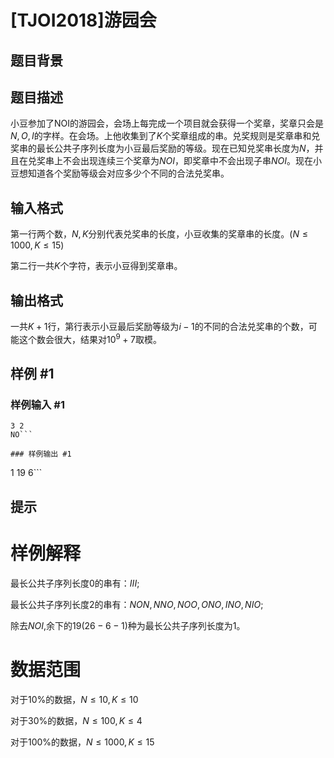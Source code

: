 # [TJOI2018]游园会

## 题目背景



## 题目描述

小豆参加了NOI的游园会，会场上每完成一个项目就会获得一个奖章，奖章只会是$N, O, I$的字样。在会场。上他收集到了$K$个奖章组成的串。兑奖规则是奖章串和兑奖串的最长公共子序列长度为小豆最后奖励的等级。现在已知兑奖串长度为$N$，并且在兑奖串上不会出现连续三个奖章为$NOI$，即奖章中不会出现子串$NOI$。现在小豆想知道各个奖励等级会对应多少个不同的合法兑奖串。


## 输入格式

第一行两个数，$N, K$分别代表兑奖串的长度，小豆收集的奖章串的长度。($N\leq1000,K\leq15$)

第二行一共$K$个字符，表示小豆得到奖章串。

## 输出格式

一共$K+1$行，第行表示小豆最后奖励等级为$i-1$的不同的合法兑奖串的个数，可能这个数会很大，结果对$10^9+7$取模。

## 样例 #1

### 样例输入 #1
```
3 2
NO```

### 样例输出 #1

```
1
19
6```

## 提示

# 样例解释

最长公共子序列长度$0$的串有：$III$;

最长公共子序列长度$2$的串有：$NON,NNO,NOO,ONO,INO,NIO$;

除去$NOI$,余下的$19(26-6-1)$种为最长公共子序列长度为$1$。

# 数据范围

对于$10\%$的数据，$N\leq10,K\leq10$

对于$30\%$的数据，$N\leq100,K\leq4$

对于$100\%$的数据，$N\leq1000,K\leq15$

